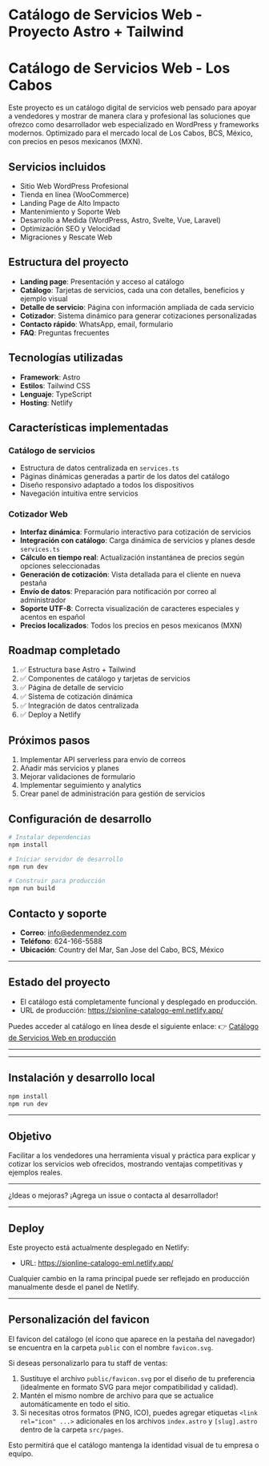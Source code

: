 # Catálogo de Servicios Web - Proyecto Astro + Tailwind

# Catálogo de Servicios Web - Los Cabos

Este proyecto es un catálogo digital de servicios web pensado para apoyar a vendedores y mostrar de manera clara y profesional las soluciones que ofrezco como desarrollador web especializado en WordPress y frameworks modernos. Optimizado para el mercado local de Los Cabos, BCS, México, con precios en pesos mexicanos (MXN).

## Servicios incluidos
- Sitio Web WordPress Profesional
- Tienda en línea (WooCommerce)
- Landing Page de Alto Impacto
- Mantenimiento y Soporte Web
- Desarrollo a Medida (WordPress, Astro, Svelte, Vue, Laravel)
- Optimización SEO y Velocidad
- Migraciones y Rescate Web

## Estructura del proyecto
- **Landing page**: Presentación y acceso al catálogo
- **Catálogo**: Tarjetas de servicios, cada una con detalles, beneficios y ejemplo visual
- **Detalle de servicio**: Página con información ampliada de cada servicio
- **Cotizador**: Sistema dinámico para generar cotizaciones personalizadas
- **Contacto rápido**: WhatsApp, email, formulario
- **FAQ**: Preguntas frecuentes

## Tecnologías utilizadas
- **Framework**: Astro
- **Estilos**: Tailwind CSS
- **Lenguaje**: TypeScript
- **Hosting**: Netlify

## Características implementadas

### Catálogo de servicios
- Estructura de datos centralizada en `services.ts`
- Páginas dinámicas generadas a partir de los datos del catálogo
- Diseño responsivo adaptado a todos los dispositivos
- Navegación intuitiva entre servicios

### Cotizador Web
- **Interfaz dinámica**: Formulario interactivo para cotización de servicios
- **Integración con catálogo**: Carga dinámica de servicios y planes desde `services.ts`
- **Cálculo en tiempo real**: Actualización instantánea de precios según opciones seleccionadas
- **Generación de cotización**: Vista detallada para el cliente en nueva pestaña
- **Envío de datos**: Preparación para notificación por correo al administrador
- **Soporte UTF-8**: Correcta visualización de caracteres especiales y acentos en español
- **Precios localizados**: Todos los precios en pesos mexicanos (MXN)

## Roadmap completado
1. ✅ Estructura base Astro + Tailwind
2. ✅ Componentes de catálogo y tarjetas de servicios
3. ✅ Página de detalle de servicio
4. ✅ Sistema de cotización dinámica
5. ✅ Integración de datos centralizada
6. ✅ Deploy a Netlify

## Próximos pasos
1. Implementar API serverless para envío de correos
2. Añadir más servicios y planes
3. Mejorar validaciones de formulario
4. Implementar seguimiento y analytics
5. Crear panel de administración para gestión de servicios

## Configuración de desarrollo
```bash
# Instalar dependencias
npm install

# Iniciar servidor de desarrollo
npm run dev

# Construir para producción
npm run build
```

## Contacto y soporte
- **Correo**: info@edenmendez.com
- **Teléfono**: 624-166-5588
- **Ubicación**: Country del Mar, San Jose del Cabo, BCS, México

---

## Estado del proyecto
- El catálogo está completamente funcional y desplegado en producción.
- URL de producción: https://sionline-catalogo-eml.netlify.app/

Puedes acceder al catálogo en línea desde el siguiente enlace:
👉 [Catálogo de Servicios Web en producción](https://sionline-catalogo-eml.netlify.app/)

---

---

## Instalación y desarrollo local

```bash
npm install
npm run dev
```

---

## Objetivo
Facilitar a los vendedores una herramienta visual y práctica para explicar y cotizar los servicios web ofrecidos, mostrando ventajas competitivas y ejemplos reales.

---

¿Ideas o mejoras? ¡Agrega un issue o contacta al desarrollador!

---

## Deploy
Este proyecto está actualmente desplegado en Netlify:
- URL: https://sionline-catalogo-eml.netlify.app/

Cualquier cambio en la rama principal puede ser reflejado en producción manualmente desde el panel de Netlify.

---

## Personalización del favicon

El favicon del catálogo (el ícono que aparece en la pestaña del navegador) se encuentra en la carpeta `public` con el nombre `favicon.svg`.

Si deseas personalizarlo para tu staff de ventas:
1. Sustituye el archivo `public/favicon.svg` por el diseño de tu preferencia (idealmente en formato SVG para mejor compatibilidad y calidad).
2. Mantén el mismo nombre de archivo para que se actualice automáticamente en todo el sitio.
3. Si necesitas otros formatos (PNG, ICO), puedes agregar etiquetas `<link rel="icon" ...>` adicionales en los archivos `index.astro` y `[slug].astro` dentro de la carpeta `src/pages`.

Esto permitirá que el catálogo mantenga la identidad visual de tu empresa o equipo.
